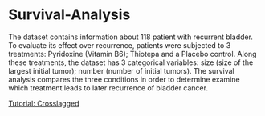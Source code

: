 # Survival-Analysis
The dataset contains information about 118 patient with recurrent bladder. To evaluate its effect over recurrence, patients were subjected to 3 treatments: Pyridoxine (Vitamin B6); Thiotepa and a Placebo control. Along these treatments, the dataset has 3 categorical variables: size (size of the largest initial tumor); number (number of initial tumors). The survival analysis compares the three conditions in order to determine examine which treatment leads to later recurrence of bladder cancer.

[Tutorial: Crosslagged](https://cafrigolett.github.io/Survival-Analysis/index.html)
